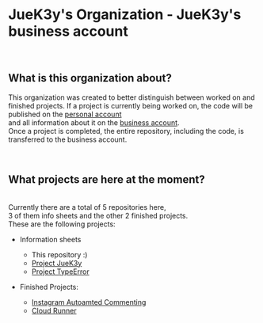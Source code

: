# JueK3y's Organization - JueK3y's business account
<br>

## What is this organization about?
This organization was created to better distinguish between worked on and finished projects.
If a project is currently being worked on, the code will be published on the [personal account](https://github.com/JueK3y-Prv)
<br>and all information about it on the [business account](https://github.com/JueK3y).
<br>Once a project is completed, the entire repository, including the code, is transferred to the business account.

<br>

## What projects are here at the moment?
<br>Currently there are a total of 5 repositories here,
<br>3 of them info sheets and the other 2 finished projects.
<br>These are the following projects:
- Information sheets
  - This repository :) 
  - [Project JueK3y](https://github.com/JueK3y/Project-JueK3y)
  - [Project TypeError](https://github.com/JueK3y/Project-TypeError)

- Finished Projects:
  - [Instagram Autoamted Commenting](https://github.com/JueK3y/IAC)
  - [Cloud Runner](https://github.com/JueK3y/Cloud-Runner)
